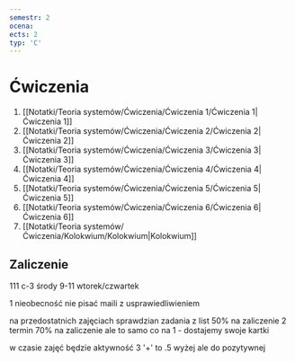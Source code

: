 ```yaml
---
semestr: 2
ocena: 
ects: 2
typ: 'C'
---
```


# Ćwiczenia
1. [[Notatki/Teoria systemów/Ćwiczenia/Ćwiczenia 1/Ćwiczenia 1|Ćwiczenia 1]]
2. [[Notatki/Teoria systemów/Ćwiczenia/Ćwiczenia 2/Ćwiczenia 2|Ćwiczenia 2]]
3. [[Notatki/Teoria systemów/Ćwiczenia/Ćwiczenia 3/Ćwiczenia 3|Ćwiczenia 3]]
4. [[Notatki/Teoria systemów/Ćwiczenia/Ćwiczenia 4/Ćwiczenia 4|Ćwiczenia 4]]
5. [[Notatki/Teoria systemów/Ćwiczenia/Ćwiczenia 5/Ćwiczenia 5|Ćwiczenia 5]]
6. [[Notatki/Teoria systemów/Ćwiczenia/Ćwiczenia 6/Ćwiczenia 6|Ćwiczenia 6]]
7. [[Notatki/Teoria systemów/Ćwiczenia/Kolokwium/Kolokwium|Kolokwium]]

## Zaliczenie

111 c-3 
środy 9-11 
wtorek/czwartek 

1 nieobecność
nie pisać maili z usprawiedliwieniem

na przedostatnich zajęciach sprawdzian
zadania z list
50% na zaliczenie
2 termin 70% na zaliczenie ale to samo co na 1 - dostajemy swoje kartki

w czasie zajęć będzie aktywność 3 '+' to .5 wyżej ale do pozytywnej

